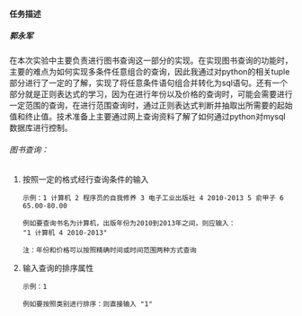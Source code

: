 #### 任务描述

##### 郭永军

在本次实验中主要负责进行图书查询这一部分的实现。在实现图书查询的功能时，主要的难点为如何实现多条件任意组合的查询，因此我通过对python的相关tuple部分进行了一定的了解，实现了将任意条件语句组合并转化为sql语句。还有一个部分就是正则表达式的学习，因为在进行年份以及价格的查询时，可能会需要进行一定范围的查询，在进行范围查询时，通过正则表达式判断并抽取出所需要的起始值和终止值。技术准备上主要通过网上查询资料了解了如何通过python对mysql数据库进行控制。

###### 图书查询：

1. 按照一定的格式经行查询条件的输入

   ```nothing
   示例：1 计算机 2 程序员的自我修养 3 电子工业出版社 4 2010-2013 5 俞甲子 6 65.00-80.00
   
   例如要查询书名为计算机，出版年份为2010到2013年之间，则应输入：
   "1 计算机 4 2010-2013"
   
   注：年份和价格可以按照精确时间或时间范围两种方式查询
   ```

   

2. 输入查询的排序属性

   ```nothing
   示例：1
   
   例如要按照类别进行排序：则直接输入 "1"
   ```

   